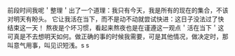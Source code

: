 前段时间我呢＇整理＇出了一个道理：我只有今天，我是所有的现在的集合，不该对明天有盼头。
它让我活在当下，而不是动不动就尝试快进：这日子没法过了快结束这一天！
熬夜是个坏习惯，看起来熬夜也是在谨遵这一观点＇活在当下＇这可真是不去想明天如何。做正确的事的时候我需要，可是其他情况，做决定时，那叫意气用事，叫见识短浅。s s
